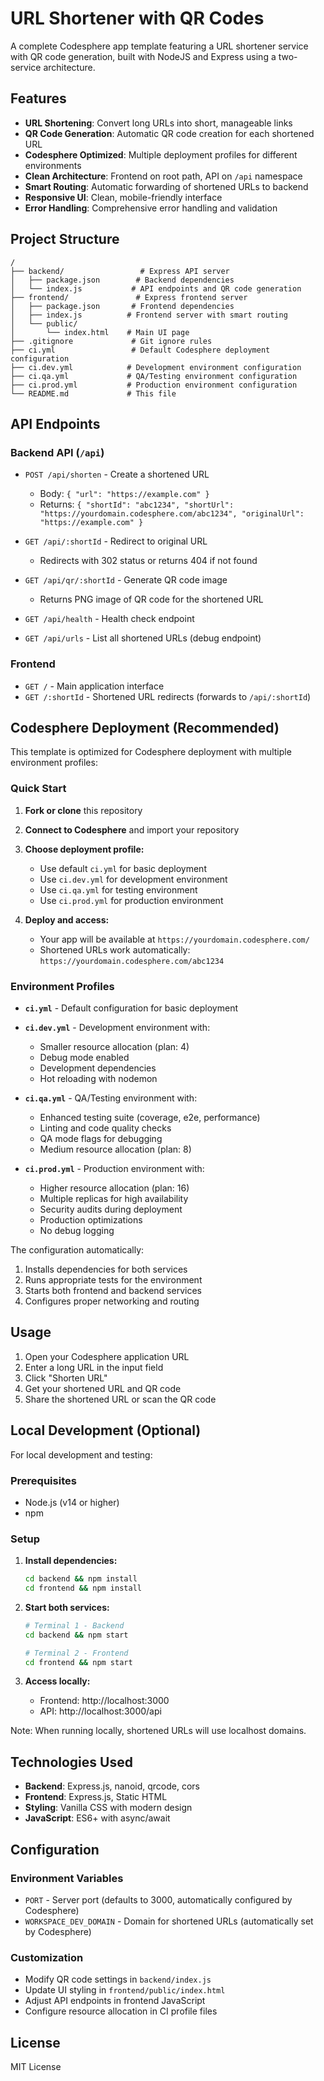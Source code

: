 # URL Shortener with QR Codes

A complete Codesphere app template featuring a URL shortener service with QR code generation, built with NodeJS and Express using a two-service architecture.

## Features

- **URL Shortening**: Convert long URLs into short, manageable links
- **QR Code Generation**: Automatic QR code creation for each shortened URL
- **Codesphere Optimized**: Multiple deployment profiles for different environments
- **Clean Architecture**: Frontend on root path, API on `/api` namespace
- **Smart Routing**: Automatic forwarding of shortened URLs to backend
- **Responsive UI**: Clean, mobile-friendly interface
- **Error Handling**: Comprehensive error handling and validation

## Project Structure

```
/
├── backend/                 # Express API server
│   ├── package.json        # Backend dependencies
│   └── index.js           # API endpoints and QR code generation
├── frontend/               # Express frontend server
│   ├── package.json       # Frontend dependencies
│   ├── index.js          # Frontend server with smart routing
│   └── public/
│       └── index.html    # Main UI page
├── .gitignore             # Git ignore rules
├── ci.yml                 # Default Codesphere deployment configuration
├── ci.dev.yml            # Development environment configuration
├── ci.qa.yml             # QA/Testing environment configuration
├── ci.prod.yml           # Production environment configuration
└── README.md             # This file
```

## API Endpoints

### Backend API (`/api`)

- `POST /api/shorten` - Create a shortened URL
  - Body: `{ "url": "https://example.com" }`
  - Returns: `{ "shortId": "abc1234", "shortUrl": "https://yourdomain.codesphere.com/abc1234", "originalUrl": "https://example.com" }`

- `GET /api/:shortId` - Redirect to original URL
  - Redirects with 302 status or returns 404 if not found

- `GET /api/qr/:shortId` - Generate QR code image
  - Returns PNG image of QR code for the shortened URL

- `GET /api/health` - Health check endpoint
- `GET /api/urls` - List all shortened URLs (debug endpoint)

### Frontend

- `GET /` - Main application interface
- `GET /:shortId` - Shortened URL redirects (forwards to `/api/:shortId`)

## Codesphere Deployment (Recommended)

This template is optimized for Codesphere deployment with multiple environment profiles:

### Quick Start
1. **Fork or clone** this repository
2. **Connect to Codesphere** and import your repository  
3. **Choose deployment profile:**
   - Use default `ci.yml` for basic deployment
   - Use `ci.dev.yml` for development environment
   - Use `ci.qa.yml` for testing environment  
   - Use `ci.prod.yml` for production environment

4. **Deploy and access:**
   - Your app will be available at `https://yourdomain.codesphere.com/`
   - Shortened URLs work automatically: `https://yourdomain.codesphere.com/abc1234`

### Environment Profiles

- **`ci.yml`** - Default configuration for basic deployment
- **`ci.dev.yml`** - Development environment with:
  - Smaller resource allocation (plan: 4)
  - Debug mode enabled
  - Development dependencies
  - Hot reloading with nodemon

- **`ci.qa.yml`** - QA/Testing environment with:
  - Enhanced testing suite (coverage, e2e, performance)
  - Linting and code quality checks
  - QA mode flags for debugging
  - Medium resource allocation (plan: 8)

- **`ci.prod.yml`** - Production environment with:
  - Higher resource allocation (plan: 16)
  - Multiple replicas for high availability
  - Security audits during deployment
  - Production optimizations
  - No debug logging

The configuration automatically:
1. Installs dependencies for both services
2. Runs appropriate tests for the environment
3. Starts both frontend and backend services
4. Configures proper networking and routing

## Usage

1. Open your Codesphere application URL
2. Enter a long URL in the input field
3. Click "Shorten URL"
4. Get your shortened URL and QR code
5. Share the shortened URL or scan the QR code

## Local Development (Optional)

For local development and testing:

### Prerequisites
- Node.js (v14 or higher)
- npm

### Setup
1. **Install dependencies:**
   ```bash
   cd backend && npm install
   cd frontend && npm install
   ```

2. **Start both services:**
   ```bash
   # Terminal 1 - Backend
   cd backend && npm start
   
   # Terminal 2 - Frontend  
   cd frontend && npm start
   ```

3. **Access locally:**
   - Frontend: http://localhost:3000
   - API: http://localhost:3000/api

Note: When running locally, shortened URLs will use localhost domains.

## Technologies Used

- **Backend**: Express.js, nanoid, qrcode, cors
- **Frontend**: Express.js, Static HTML
- **Styling**: Vanilla CSS with modern design
- **JavaScript**: ES6+ with async/await

## Configuration

### Environment Variables

- `PORT` - Server port (defaults to 3000, automatically configured by Codesphere)
- `WORKSPACE_DEV_DOMAIN` - Domain for shortened URLs (automatically set by Codesphere)

### Customization

- Modify QR code settings in `backend/index.js`
- Update UI styling in `frontend/public/index.html`
- Adjust API endpoints in frontend JavaScript
- Configure resource allocation in CI profile files

## License

MIT License
